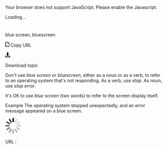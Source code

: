 Your browser does not support JavaScript. Please enable the Javascript.

Loading...

# 

blue screen, bluescreen

![Copy URL](media/blue-screen-bluescreen/Copy.png)
Copy URL

![Download](media/blue-screen-bluescreen/Download.png)

Download topic

Don't use *blue screen* or *bluescreen*, either as a noun or as a verb, to refer to an operating system that's not responding. As a verb, use *stop*. As noun, use *stop error*.

It's OK to use *blue screen* (two words) to refer to the screen display itself.

Example The operating system stopped unexpectedly, and an error message appeared on a blue screen.

![In progress](media/blue-screen-bluescreen/activity-large.gif)

URL :
